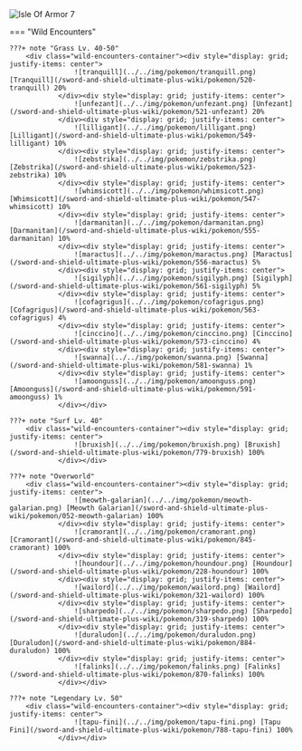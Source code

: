 <img src="../../img/routes/Isle Of Armor 7.png" alt="Isle Of Armor 7"/>

=== "Wild Encounters"


	???+ note "Grass Lv. 40-50"
		<div class="wild-encounters-container"><div style="display: grid; justify-items: center">
                    ![tranquill](../../img/pokemon/tranquill.png) [Tranquill](/sword-and-shield-ultimate-plus-wiki/pokemon/520-tranquill) 20%
                </div><div style="display: grid; justify-items: center">
                    ![unfezant](../../img/pokemon/unfezant.png) [Unfezant](/sword-and-shield-ultimate-plus-wiki/pokemon/521-unfezant) 20%
                </div><div style="display: grid; justify-items: center">
                    ![lilligant](../../img/pokemon/lilligant.png) [Lilligant](/sword-and-shield-ultimate-plus-wiki/pokemon/549-lilligant) 10%
                </div><div style="display: grid; justify-items: center">
                    ![zebstrika](../../img/pokemon/zebstrika.png) [Zebstrika](/sword-and-shield-ultimate-plus-wiki/pokemon/523-zebstrika) 10%
                </div><div style="display: grid; justify-items: center">
                    ![whimsicott](../../img/pokemon/whimsicott.png) [Whimsicott](/sword-and-shield-ultimate-plus-wiki/pokemon/547-whimsicott) 10%
                </div><div style="display: grid; justify-items: center">
                    ![darmanitan](../../img/pokemon/darmanitan.png) [Darmanitan](/sword-and-shield-ultimate-plus-wiki/pokemon/555-darmanitan) 10%
                </div><div style="display: grid; justify-items: center">
                    ![maractus](../../img/pokemon/maractus.png) [Maractus](/sword-and-shield-ultimate-plus-wiki/pokemon/556-maractus) 5%
                </div><div style="display: grid; justify-items: center">
                    ![sigilyph](../../img/pokemon/sigilyph.png) [Sigilyph](/sword-and-shield-ultimate-plus-wiki/pokemon/561-sigilyph) 5%
                </div><div style="display: grid; justify-items: center">
                    ![cofagrigus](../../img/pokemon/cofagrigus.png) [Cofagrigus](/sword-and-shield-ultimate-plus-wiki/pokemon/563-cofagrigus) 4%
                </div><div style="display: grid; justify-items: center">
                    ![cinccino](../../img/pokemon/cinccino.png) [Cinccino](/sword-and-shield-ultimate-plus-wiki/pokemon/573-cinccino) 4%
                </div><div style="display: grid; justify-items: center">
                    ![swanna](../../img/pokemon/swanna.png) [Swanna](/sword-and-shield-ultimate-plus-wiki/pokemon/581-swanna) 1%
                </div><div style="display: grid; justify-items: center">
                    ![amoonguss](../../img/pokemon/amoonguss.png) [Amoonguss](/sword-and-shield-ultimate-plus-wiki/pokemon/591-amoonguss) 1%
                </div></div>

	???+ note "Surf Lv. 40"
		<div class="wild-encounters-container"><div style="display: grid; justify-items: center">
                    ![bruxish](../../img/pokemon/bruxish.png) [Bruxish](/sword-and-shield-ultimate-plus-wiki/pokemon/779-bruxish) 100%
                </div></div>

	???+ note "Overworld"
		<div class="wild-encounters-container"><div style="display: grid; justify-items: center">
                    ![meowth-galarian](../../img/pokemon/meowth-galarian.png) [Meowth Galarian](/sword-and-shield-ultimate-plus-wiki/pokemon/052-meowth-galarian) 100%
                </div><div style="display: grid; justify-items: center">
                    ![cramorant](../../img/pokemon/cramorant.png) [Cramorant](/sword-and-shield-ultimate-plus-wiki/pokemon/845-cramorant) 100%
                </div><div style="display: grid; justify-items: center">
                    ![houndour](../../img/pokemon/houndour.png) [Houndour](/sword-and-shield-ultimate-plus-wiki/pokemon/228-houndour) 100%
                </div><div style="display: grid; justify-items: center">
                    ![wailord](../../img/pokemon/wailord.png) [Wailord](/sword-and-shield-ultimate-plus-wiki/pokemon/321-wailord) 100%
                </div><div style="display: grid; justify-items: center">
                    ![sharpedo](../../img/pokemon/sharpedo.png) [Sharpedo](/sword-and-shield-ultimate-plus-wiki/pokemon/319-sharpedo) 100%
                </div><div style="display: grid; justify-items: center">
                    ![duraludon](../../img/pokemon/duraludon.png) [Duraludon](/sword-and-shield-ultimate-plus-wiki/pokemon/884-duraludon) 100%
                </div><div style="display: grid; justify-items: center">
                    ![falinks](../../img/pokemon/falinks.png) [Falinks](/sword-and-shield-ultimate-plus-wiki/pokemon/870-falinks) 100%
                </div></div>

	???+ note "Legendary Lv. 50"
		<div class="wild-encounters-container"><div style="display: grid; justify-items: center">
                    ![tapu-fini](../../img/pokemon/tapu-fini.png) [Tapu Fini](/sword-and-shield-ultimate-plus-wiki/pokemon/788-tapu-fini) 100%
                </div></div>



